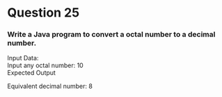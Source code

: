 # Question 25

### Write a Java program to convert a octal number to a decimal number.
Input Data:  
Input any octal number: 10  
Expected Output  

Equivalent decimal number: 8